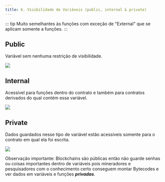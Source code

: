 ```yaml
---
title: 6. Visibilidade de Variáveis (public, internal & private)
---
```

::: tip
  Muito semelhantes às funções com exceção de "External" que se aplicam somente a funções.
:::

## Public

Variável sem nenhuma restrição de visibilidade.

![](<../assets/image(36).png>)

## Internal

Acessível para funções dentro do contrato e também para contratos derivados do qual contém essa variável.

![](<../assets/image(9).png>)

## Private

Dados guardados nesse tipo de variável estão acessíveis somente para o contrato em qual ela foi escrita.

![](<../assets/image(72).png>)

Observação importante: Blockchains são públicas então não guarde senhas ou coisas importantes dentro de variáveis pois mineradores e pesquisadores com o conhecimento certo conseguem montar Bytecodes e ver dados em variáveis e funções _**privadas**_.
